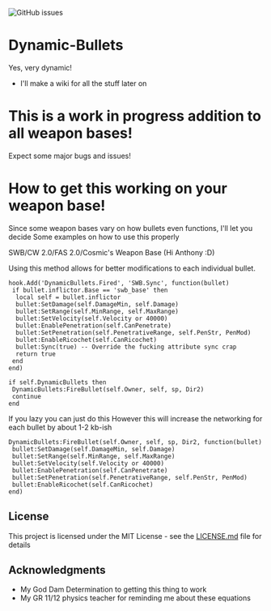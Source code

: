 ![GitHub issues](https://img.shields.io/github/issues/eprosync/Dynamic-Bullets)
# Dynamic-Bullets
 Yes, very dynamic!
 * I'll make a wiki for all the stuff later on
# This is a work in progress addition to all weapon bases!
 Expect some major bugs and issues!

# How to get this working on your weapon base!
 Since some weapon bases vary on how bullets even functions, I'll let you decide
 Some examples on how to use this properly

 SWB/CW 2.0/FAS 2.0/Cosmic's Weapon Base (Hi Anthony :D)
 
 Using this method allows for better modifications to each individual bullet.
```
hook.Add('DynamicBullets.Fired', 'SWB.Sync', function(bullet)
 if bullet.inflictor.Base == 'swb_base' then
  local self = bullet.inflictor
  bullet:SetDamage(self.DamageMin, self.Damage)
  bullet:SetRange(self.MinRange, self.MaxRange)
  bullet:SetVelocity(self.Velocity or 40000)
  bullet:EnablePenetration(self.CanPenetrate)
  bullet:SetPenetration(self.PenetrativeRange, self.PenStr, PenMod)
  bullet:EnableRicochet(self.CanRicochet)
  bullet:Sync(true) -- Override the fucking attribute sync crap
  return true
 end
end)

if self.DynamicBullets then
 DynamicBullets:FireBullet(self.Owner, self, sp, Dir2)
 continue 
end
```
 If you lazy you can just do this
 However this will increase the networking for each bullet by about 1-2 kb-ish
```
DynamicBullets:FireBullet(self.Owner, self, sp, Dir2, function(bullet)
 bullet:SetDamage(self.DamageMin, self.Damage)
 bullet:SetRange(self.MinRange, self.MaxRange)
 bullet:SetVelocity(self.Velocity or 40000)
 bullet:EnablePenetration(self.CanPenetrate)
 bullet:SetPenetration(self.PenetrativeRange, self.PenStr, PenMod)
 bullet:EnableRicochet(self.CanRicochet)
end)
```

## License

 This project is licensed under the MIT License - see the [LICENSE.md](LICENSE.md) file for details

## Acknowledgments

* My God Dam Determination to getting this thing to work
* My GR 11/12 physics teacher for reminding me about these equations
